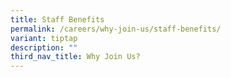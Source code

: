 ```yaml
---
title: Staff Benefits
permalink: /careers/why-join-us/staff-benefits/
variant: tiptap
description: ""
third_nav_title: Why Join Us?
---
```

